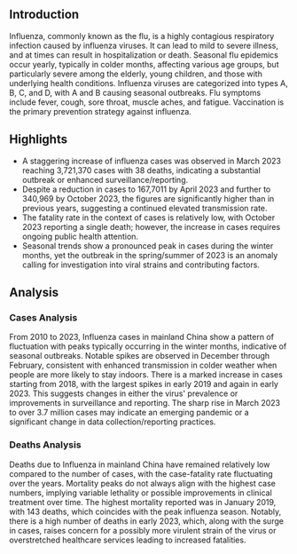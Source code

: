 
## Introduction

Influenza, commonly known as the flu, is a highly contagious respiratory infection caused by influenza viruses. It can lead to mild to severe illness, and at times can result in hospitalization or death. Seasonal flu epidemics occur yearly, typically in colder months, affecting various age groups, but particularly severe among the elderly, young children, and those with underlying health conditions. Influenza viruses are categorized into types A, B, C, and D, with A and B causing seasonal outbreaks. Flu symptoms include fever, cough, sore throat, muscle aches, and fatigue. Vaccination is the primary prevention strategy against influenza.

## Highlights

- A staggering increase of influenza cases was observed in March 2023 reaching 3,721,370 cases with 38 deaths, indicating a substantial outbreak or enhanced surveillance/reporting. <br/>
- Despite a reduction in cases to 167,7011 by April 2023 and further to 340,969 by October 2023, the figures are significantly higher than in previous years, suggesting a continued elevated transmission rate. <br/>
- The fatality rate in the context of cases is relatively low, with October 2023 reporting a single death; however, the increase in cases requires ongoing public health attention. <br/>
- Seasonal trends show a pronounced peak in cases during the winter months, yet the outbreak in the spring/summer of 2023 is an anomaly calling for investigation into viral strains and contributing factors. <br/>

## Analysis

### Cases Analysis
From 2010 to 2023, Influenza cases in mainland China show a pattern of fluctuation with peaks typically occurring in the winter months, indicative of seasonal outbreaks. Notable spikes are observed in December through February, consistent with enhanced transmission in colder weather when people are more likely to stay indoors. There is a marked increase in cases starting from 2018, with the largest spikes in early 2019 and again in early 2023. This suggests changes in either the virus' prevalence or improvements in surveillance and reporting. The sharp rise in March 2023 to over 3.7 million cases may indicate an emerging pandemic or a significant change in data collection/reporting practices.

### Deaths Analysis
Deaths due to Influenza in mainland China have remained relatively low compared to the number of cases, with the case-fatality rate fluctuating over the years. Mortality peaks do not always align with the highest case numbers, implying variable lethality or possible improvements in clinical treatment over time. The highest mortality reported was in January 2019, with 143 deaths, which coincides with the peak influenza season. Notably, there is a high number of deaths in early 2023, which, along with the surge in cases, raises concern for a possibly more virulent strain of the virus or overstretched healthcare services leading to increased fatalities.
